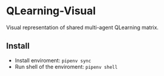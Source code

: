 # QLearning-Visual

Visual representation of shared multi-agent QLearning matrix.

## Install

 - Install enviroment: `pipenv sync`
 - Run shell of the enviroment: `pipenv shell`
